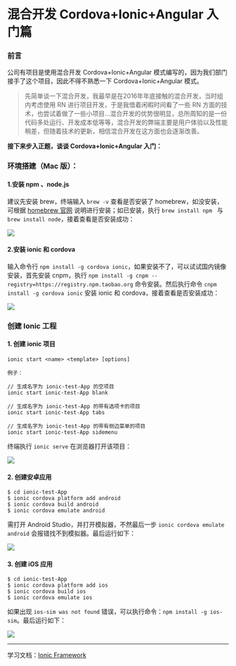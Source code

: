 # 混合开发 Cordova+Ionic+Angular 入门篇

### 前言

公司有项目是使用混合开发 Cordova+Ionic+Angular 模式编写的，因为我们部门接手了这个项目，因此不得不熟悉一下 Cordova+Ionic+Angular 模式。

> 先简单谈一下混合开发，我最早是在2016年年底接触的混合开发，当时组内考虑使用 RN 进行项目开发，于是我借着闲暇时间看了一些 RN 方面的技术，也尝试着做了一些小项目...混合开发的优势很明显，总所周知的是一份代码多处运行、开发成本低等等，混合开发的弊端主要是用户体验以及性能稍差，但随着技术的更新，相信混合开发在这方面也会逐渐改善。



**接下来步入正题，谈谈 Cordova+Ionic+Angular 入门：**

### 环境搭建（Mac 版）：

#### 1.安装 npm 、node.js

建议先安装 brew，终端输入 `brew -v` 查看是否安装了 homebrew，如没安装，可根据 [homebrew 官网](https://brew.sh) 说明进行安装；如已安装，执行 `brew install npm ` 与 `brew install node`，接着查看是否安装成功：

![](https://github.com/liuzhongning/Articles/blob/master/resources/hybrid-app/hybrid01.jpg)

#### 2.安装 ionic 和 cordova
输入命令行 `npm install -g cordova ionic`，如果安装不了，可以试试国内镜像安装，首先安装 cnpm，执行 `npm install -g cnpm --registry=https://registry.npm.taobao.org` 命令安装。然后执行命令 `cnpm install -g cordova ionic` 安装 ionic 和 cordova，接着查看是否安装成功：

![](https://github.com/liuzhongning/Articles/blob/master/resources/hybrid-app/hybrid02.jpg)

### 创建 Ionic 工程

#### 1. 创建 ionic 项目
```
ionic start <name> <template> [options]

例子：

// 生成名字为 ionic-test-App 的空项目
ionic start ionic-test-App blank 

// 生成名字为 ionic-test-App 的带有选项卡的项目
ionic start ionic-test-App tabs

// 生成名字为 ionic-test-App 的带有侧边菜单的项目
ionic start ionic-test-App sidemenu
```

终端执行 `ionic serve` 在浏览器打开该项目：

![](https://github.com/liuzhongning/Articles/blob/master/resources/hybrid-app/hybrid03.jpg)

#### 2. 创建安卓应用

```
$ cd ionic-test-App
$ ionic cordova platform add android
$ ionic cordova build android
$ ionic cordova emulate android
```

需打开 Android Studio，并打开模拟器，不然最后一步 `ionic cordova emulate android` 会报错找不到模拟器。最后运行如下：

![](https://github.com/liuzhongning/Articles/blob/master/resources/hybrid-app/hybrid04.jpg)

#### 3. 创建 iOS 应用

```
$ cd ionic-test-App
$ ionic cordova platform add ios
$ ionic cordova build ios
$ ionic cordova emulate ios
```

如果出现 `ios-sim was not found` 错误，可以执行命令：`npm install -g ios-sim`。最后运行如下：

![](https://github.com/liuzhongning/Articles/blob/master/resources/hybrid-app/hybrid05.jpg)

---

学习文档：[Ionic Framework](https://ionicframework.com/docs/)
